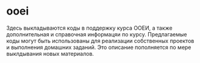 # ooei
Здесь выкладываются коды в поддержку курса ООЕИ, а также дополнительная и справочная информацяи по курсу. 
Предлагаемые коды могут быть использованы для реализации собственных проектов и выполнения домашних заданий.
Это описание пополняется по мере выклдывания новых материалов.


